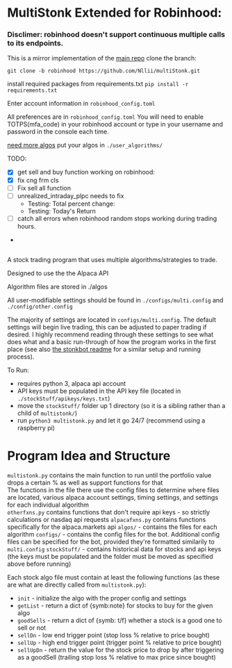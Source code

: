 # MultiStonk Extended for Robinhood:
### Disclimer: robinhood doesn't support continuous multiple calls to its endpoints.


This is a mirror implementation of the [main repo](https://github.com/steveman1123/multiStonk)
    clone the branch: 

    git clone -b robinhood https://github.com/Nllii/multiStonk.git


install required packages from requirements.txt ```pip install -r requirements.txt```

Enter account information in ```robinhood_config.toml``` 

All preferences are in ```robinhood_config.toml```
You will need to enable TOTPS(mfa_code) in your robinhood account or type in your username and password in the console each time.

[need more algos](https://github.com/steveman1123/multiStonk/tree/main/algos) put your algos in ```./user_algorithms/``` 

TODO: 
- [x] get sell and buy function working on robinhood:
- [x] fix cng frm cls
- [ ] Fix sell all function
- [ ] unrealized_intraday_plpc needs to fix 
  - Testing: Total percent change:
  - Testing: Today's Return  
- [ ] catch all errors when robinhood random stops working during trading hours.
- 

##
A stock trading program that uses multiple algorithms/strategies to trade.

Designed to use the the Alpaca API

Algorithm files are stored in ./algos

All user-modifiable settings should be found in ```./configs/multi.config``` and ```./config/other.config```

The majority of settings are located in ```configs/multi.config```. The default settings will begin live trading, this can be adjusted to paper trading if desired. I highly recommend reading through these settings to see what does what and a basic run-through of how the program works in the first place (see also [the stonkbot readme](https://github.com/steveman1123/stonkBot/blob/master/README.md) for a similar setup and running process).  

To Run:

 - requires python 3, alpaca api account
 - API keys must be populated in the API key file (located in ```./stockStuff/apikeys/keys.txt```)
 - move the ```stockStuff/``` folder up 1 directory (so it is a sibling rather than a child of ```multistonk/```)
 - run ```python3 multistonk.py``` and let it go 24/7 (recommend using a raspberry pi)  
 


# Program Idea and Structure

```multistonk.py``` contains the main function to run until the portfolio value drops a certain % as well as support functions for that  
The functions in the file there use the config files to determine where files are located, various alpaca account settings, timing settings, and settings for each individual algorithm  
```otherfxns.py``` contains functions that don't require api keys - so strictly calculations or nasdaq api requests
```alpacafxns.py``` contains functions specifically for the alpaca.markets api
```algos/``` - contains the files for each algorithm
```configs/``` - contains the config files for the bot. Additional config files can be specified for the bot, provided they're formatted similarily to ```multi.config```
```stockStuff/``` - contains historical data for stocks and api keys (the keys must be populated and the folder must be moved as specified above before running)
  
  
Each stock algo file must contain at least the following functions (as these are what are directly called from ```multistonk.py```):  
 - ```init``` - initialize the algo with the proper config and settings
 - ```getList``` - return a dict of {symb:note} for stocks to buy for the given algo
 - ```goodSells``` - return a dict of {symb: t/f} whether a stock is a good one to sell or not
 - ```sellDn``` - low end trigger point (stop loss % relative to price bought)
 - ```sellUp``` - high end trigger point (trigger point % relative to price bought)
 - ```sellUpDn``` - return the value for the stock price to drop by after triggering as a goodSell (trailing stop loss % relative to max price since bought)




<!-- git update-index --no-assume-unchanged robinhood_config.toml -->
<!-- git commands -->
<!-- Trusting git will not push my auth to the public lol -->
<!-- git update-index --assume-unchanged robinhood_config.toml -->
<!-- git ls-files -v|grep '^h' -->
<!-- http://git-scm.com/docs/git-update-index -->
